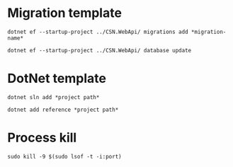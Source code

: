 # Migration template
`dotnet ef --startup-project ../CSN.WebApi/ migrations add *migration-name*`

`dotnet ef --startup-project ../CSN.WebApi/ database update`

# DotNet template
`dotnet sln add *project path*`

`dotnet add reference *project path*`

# Process kill
`sudo kill -9 $(sudo lsof -t -i:port)`




